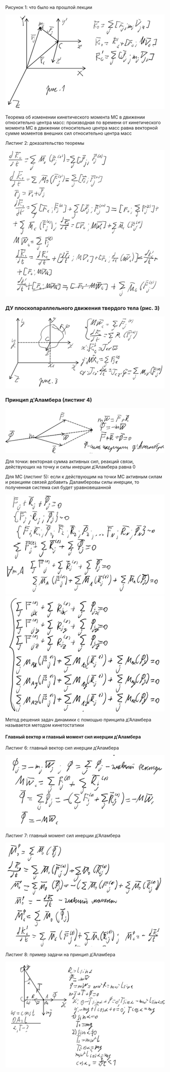 Рисунок 1: что было на прошлой лекции

<img src=source-figures/lect2-fig1.png>

Теорема об изменении кинетического момента МС в движении относительно центра масс: производная по времени от кинетического момента МС в движении относительно центра масс равна векторной сумме моментов внешних сил относительно центра масс

Листинг 2: доказательство теоремы

<img src=source-figures/lect2-list2.png>

### ДУ плоскопараллельного движения твердого тела (рис. 3)

<img src=source-figures/lect2-fig3.png>

### Принцип д'Аламбера (листинг 4)

<img src=source-figures/lect2-list4.png>

Для точки: векторная сумма активных сил, реакций связи, действующих на точку и силы инерции д'Аламбера равна 0

Для МС (листинг 5): если к действующим на точки МС активным силам и реакциям связей добавить Даламберовы силы инерции, то полученная система сил будет уравновешанной

<img src=source-figures/lect2-list5p1.png>
<img src=source-figures/lect2-list5p2.png>

Метод решения задач динамики с помощью принципа д'Аламбера называется методом кинетостатики

#### Главный вектор и главный момент сил инерции д'Аламбера

Листинг 6: главный вектор сил инерции д'Аламбера

<img src=source-figures/lect2-list6.png>

Листинг 7: главный момент сил инерции д'Аламбера

<img src=source-figures/lect2-list7.png>

Листинг 8: пример задачи на принцип д'Аламбера

<img src=source-figures/lect2-list8.png>
